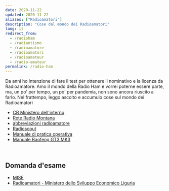 ```yaml
---
date: 2020-11-22
updated: 2020-11-22
aliases: ["Radioamatori"]
description: "Cose dal mondo dei Radioamatori"
lang: it
redirect_from:
  - /radioham
  - /radiantismo
  - /radioamatore
  - /radioamatori
  - /radioamateur
  - /radio-amateur
permalink: /radio-ham
---
```

Da anni ho intenzione di fare il test per ottenere il nominativo e la licenza da Radioamatore. Amo il mondo della Radio Ham e vorrei poterne essere parte, ma, un po' per tempo, un po' per pandemia, non sono ancora riuscito a farlo. Nel frattempo, leggo ascolto e accumulo cose sul mondo dei Radioamatori

- [CB Ministero dell'interno](https://www.mise.gov.it/index.php/it/comunicazioni/radio/autorizzazioni-e-licenze/cb-banda-cittadina)
- [Rete Radio Montana](https://www.reteradiomontana.it/)
- [abbreviazioni radioamatore](https://www.radioamatore.info/codice-q-cw-etc.html)
- [Radioscout](https://radioscout.it/)
- [Manuale di pratica operativa](https://assets.tommi.space/assets/manuale-pratica-operativa-radioamatori.pdf)
- [Manuale Baofeng GT3 MK3](https://assets.tommi.space/assets/Manuale-Baofeng-GT3-MK3.pdf)

<br>

## Domanda d'esame

- [MISE](https://www.mise.gov.it/index.php/it/comunicazioni/radio/autorizzazioni-e-licenze/radioamatori)
- [Radioamatori - Ministero dello Sviluppo Economico Liguria](http://www.comunicazioniliguria.it/radioam.html)
